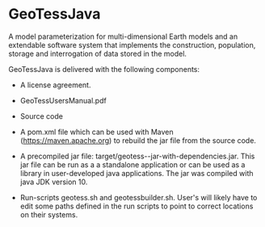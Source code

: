 # GeoTessJava
A model parameterization for multi-dimensional Earth models 
and an extendable software system that implements the construction, population, 
storage and interrogation of data stored in the model.

GeoTessJava is delivered with the following components:

- A license agreement.

- GeoTessUsersManual.pdf

- Source code

- A pom.xml file which can be used with Maven (https://maven.apache.org) 
  to rebuild the jar file from the source code.

- A precompiled jar file: target/geotess-<version>-jar-with-dependencies.jar. 
  This jar file can be run as a a standalone application or can be used as a 
  library in user-developed java applications.  The jar was compiled with 
  java JDK version 10.

- Run-scripts geotess.sh and geotessbuilder.sh.  User's will likely have to 
  edit some paths defined in the run scripts to point to correct locations 
  on their systems.